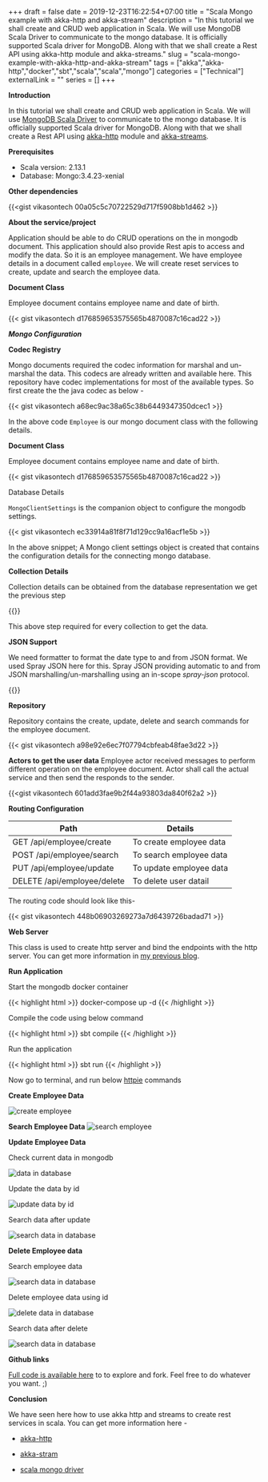 +++ 
draft = false
date = 2019-12-23T16:22:54+07:00
title = "Scala Mongo example with akka-http and akka-stream"
description = "In this tutorial we shall create and CRUD web application in Scala. We will use MongoDB Scala Driver to communicate to the mongo database. It is officially supported Scala driver for MongoDB. Along with that we shall create a Rest API using akka-http module and akka-streams."
slug = "scala-mongo-example-with-akka-http-and-akka-stream"
tags = ["akka","akka-http","docker","sbt","scala","scala","mongo"]
categories = ["Technical"]
externalLink = ""
series = []
+++

**Introduction**

In this tutorial we shall create and CRUD web application in Scala. We will use [MongoDB Scala Driver](https://docs.mongodb.com/ecosystem/drivers/scala) to communicate to the mongo database. It is officially supported Scala driver for MongoDB. Along with that we shall create a Rest API using [akka-http](https://doc.akka.io/docs/akka-http/current/index.html) module and [akka-streams](https://doc.akka.io/docs/akka/current/stream/index.html).


**Prerequisites**

* Scala version: 2.13.1
* Database: Mongo:3.4.23-xenial

**Other dependencies**

{{<gist vikasontech 00a05c5c70722529d717f5908bb1d462 >}}


**About the service/project**

Application should be able to do CRUD operations on the in mongodb document. This  application should also provide Rest apis to access and modify the data. So it is an employee management. We have employee details in a document called `employee`. We will create reset services to create, update and search the employee data.


**Document Class**

Employee document contains employee name and date of birth.

{{< gist vikasontech d176859653575565b4870087c16cad22 >}}

***Mongo Configuration***

**Codec Registry**

Mongo documents required the codec information for marshal and un-marshal the data. This codecs are already written and available here. This repository have codec implementations for most of the available types. So first create the the java codec as below -
 
{{< gist vikasontech a68ec9ac38a65c38b6449347350dcec1 >}}

In the above code `Employee` is our mongo document class with the following details. 

**Document Class**

Employee document contains employee name and date of birth.

{{< gist vikasontech d176859653575565b4870087c16cad22 >}}
 
Database Details
 
`MongoClientSettings` is the companion object to configure the mongodb settings. 

{{< gist vikasontech ec33914a81f8f71d129cc9a16acf1e5b >}}
 
In the above snippet; A Mongo client settings object is created that contains the configuration details for the connecting mongo database.

**Collection Details**
 
Collection details can be obtained from the database representation we get the previous step
 
{{<gist vikasontech aff2861b3333375066064d92d0848d43 >}}

This above step required for every collection to get the data.
 
**JSON Support**

We need formatter to format the date type to and from JSON format. We used Spray JSON here for this. Spray JSON providing automatic to and from JSON marshalling/un-marshalling using an in-scope *spray-json* protocol.

{{<gist vikasontech e1b4b26a815a05e97f286d145ccce28c >}}
 
**Repository**

Repository contains the create, update, delete and search commands for the employee document. 

{{< gist vikasontech a98e92e6ec7f07794cbfeab48fae3d22 >}}
 
**Actors to get the user data**
Employee actor received messages to perform different operation on the employee document. Actor shall call the actual service and then send the responds to the sender.

{{<gist vikasontech 601add3fae9b2f44a93803da840f62a2 >}}
 
**Routing Configuration**

| Path                        | Details                   |
|-----------------------------|---------------------------|
| GET /api/employee/create    | To create employee data   |
| POST /api/employee/search   | To search employee data   |
| PUT /api/employee/update    | To update employee data   |
| DELETE /api/employee/delete | To delete user datail     |

The routing code should look like this-

{{< gist vikasontech 448b06903269273a7d6439726badad71 >}}

**Web Server**

This class is used to create http server and bind the endpoints with the http server. You can get more information in [my previous blog](http://bit.ly/scalaakkarest).


**Run Application**

Start the mongodb docker container 

{{< highlight html >}}
docker-compose up -d
{{< /highlight >}}

Compile the code using below command


{{< highlight html >}}
sbt compile
{{< /highlight >}}

Run the application

{{< highlight html >}}
sbt run 
{{< /highlight >}}

Now go to terminal, and run below [httpie](https://httpie.org/) commands 


**Create Employee Data**

![create employee](/images/20200119/create-employee-data.png)

**Search Employee Data**
![search employee](/images/20200119/searchEmployeeData.png)

**Update Employee Data**

Check current data in mongodb

![data in database](/images/20200119/currentDataInMongo.png)

Update the data by id 

![update data by id](/images/20200119/updateDataById.png)

Search data after update 

![search data in database](/images/20200119/searchDataAfterUpdate.png)
 
**Delete Employee data**

Search employee data

![search data in database](/images/20200119/searchDeleteEmployeeData.png)

Delete employee data using id

![delete data in database](/images/20200119/deleteEmployeeDataById.png)

Search data after delete

![search data in database](/images/20200119/searchDataAfterDelete.png)

**Github links**

[Full code is available here](http://bit.ly/scala-mongo-crud) to to explore and fork. Feel free to do whatever you want. ;)

**Conclusion**

We have seen here how to use akka http and streams to create rest services in scala. You can get more information here - 

* [akka-http](https://doc.akka.io/docs/akka-http/current/introduction.html)

* [akka-stram](https://doc.akka.io/docs/akka/current/stream/index.html)

* [scala mongo driver](https://docs.mongodb.com/ecosystem/drivers/scala/)
